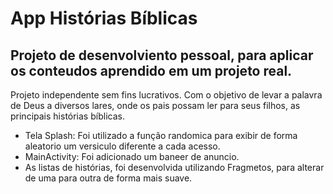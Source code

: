 # App Histórias Bíblicas

## Projeto de desenvolviento pessoal, para aplicar os conteudos aprendido em um projeto real.

Projeto independente sem fins lucrativos.
Com o objetivo de levar a palavra de Deus a diversos lares, onde os pais possam ler para seus filhos,
as principais histórias bíblicas.


- Tela Splash: Foi utilizado a função randomica para exibir de forma aleatorio um versiculo diferente a cada acesso.
- MainActivity: Foi adicionado um baneer de anuncio. 
- As listas de histórias, foi desenvolvida utilizando Fragmetos, para alterar de uma para outra de forma mais suave.


